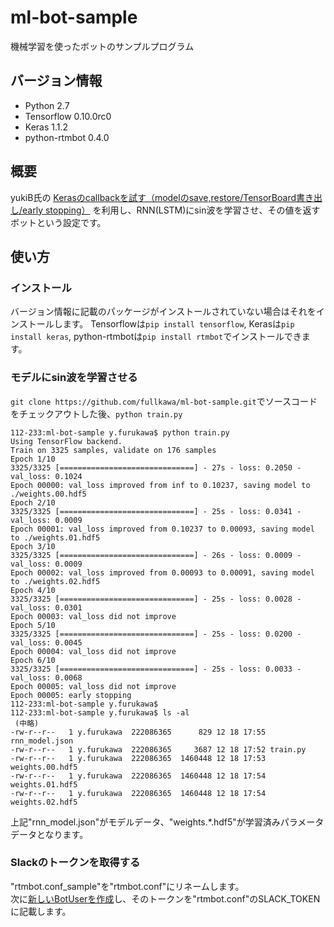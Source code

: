 # ml-bot-sample

機械学習を使ったボットのサンプルプログラム

## バージョン情報

* Python 2.7
* Tensorflow 0.10.0rc0
* Keras 1.1.2
* python-rtmbot 0.4.0

## 概要

yukiB氏の
[Kerasのcallbackを試す（modelのsave,restore/TensorBoard書き出し/early stopping）](http://qiita.com/yukiB/items/f45f0f71bc9739830002)
を利用し、RNN(LSTM)にsin波を学習させ、その値を返すボットという設定です。

## 使い方

### インストール

バージョン情報に記載のパッケージがインストールされていない場合はそれをインストールします。
Tensorflowは`pip install tensorflow`, Kerasは`pip install keras`, python-rtmbotは`pip install rtmbot`でインストールできます。

### モデルにsin波を学習させる

`git clone https://github.com/fullkawa/ml-bot-sample.git`でソースコードをチェックアウトした後、`python train.py`

```
112-233:ml-bot-sample y.furukawa$ python train.py
Using TensorFlow backend.
Train on 3325 samples, validate on 176 samples
Epoch 1/10
3325/3325 [==============================] - 27s - loss: 0.2050 - val_loss: 0.1024
Epoch 00000: val_loss improved from inf to 0.10237, saving model to ./weights.00.hdf5
Epoch 2/10
3325/3325 [==============================] - 25s - loss: 0.0341 - val_loss: 0.0009
Epoch 00001: val_loss improved from 0.10237 to 0.00093, saving model to ./weights.01.hdf5
Epoch 3/10
3325/3325 [==============================] - 26s - loss: 0.0009 - val_loss: 0.0009
Epoch 00002: val_loss improved from 0.00093 to 0.00091, saving model to ./weights.02.hdf5
Epoch 4/10
3325/3325 [==============================] - 25s - loss: 0.0028 - val_loss: 0.0301
Epoch 00003: val_loss did not improve
Epoch 5/10
3325/3325 [==============================] - 25s - loss: 0.0200 - val_loss: 0.0045
Epoch 00004: val_loss did not improve
Epoch 6/10
3325/3325 [==============================] - 25s - loss: 0.0033 - val_loss: 0.0068
Epoch 00005: val_loss did not improve
Epoch 00005: early stopping
112-233:ml-bot-sample y.furukawa$
112-233:ml-bot-sample y.furukawa$ ls -al
 (中略)
-rw-r--r--   1 y.furukawa  222086365      829 12 18 17:55 rnn_model.json
-rw-r--r--   1 y.furukawa  222086365     3687 12 18 17:52 train.py
-rw-r--r--   1 y.furukawa  222086365  1460448 12 18 17:53 weights.00.hdf5
-rw-r--r--   1 y.furukawa  222086365  1460448 12 18 17:54 weights.01.hdf5
-rw-r--r--   1 y.furukawa  222086365  1460448 12 18 17:54 weights.02.hdf5
```

上記"rnn_model.json"がモデルデータ、"weights.*.hdf5"が学習済みパラメータデータとなります。

### Slackのトークンを取得する

"rtmbot.conf_sample"を"rtmbot.conf"にリネームします。  
次に[新しいBotUserを作成](https://api.slack.com/bot-users)し、そのトークンを"rtmbot.conf"のSLACK_TOKENに記載します。  
